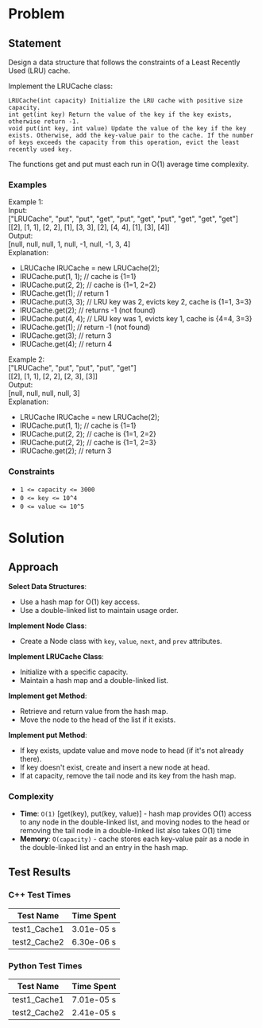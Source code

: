 # Problem

## Statement
Design a data structure that follows the constraints of a Least Recently Used (LRU) cache.

Implement the LRUCache class:

    LRUCache(int capacity) Initialize the LRU cache with positive size capacity.
    int get(int key) Return the value of the key if the key exists, otherwise return -1.
    void put(int key, int value) Update the value of the key if the key exists. Otherwise, add the key-value pair to the cache. If the number of keys exceeds the capacity from this operation, evict the least recently used key.

The functions get and put must each run in O(1) average time complexity.


### Examples
Example 1: \
Input: \
["LRUCache", "put", "put", "get", "put", "get", "put", "get", "get", "get"] \
[[2], [1, 1], [2, 2], [1], [3, 3], [2], [4, 4], [1], [3], [4]] \
Output: \
[null, null, null, 1, null, -1, null, -1, 3, 4] \
Explanation: 
- LRUCache lRUCache = new LRUCache(2);
- lRUCache.put(1, 1); // cache is {1=1}
- lRUCache.put(2, 2); // cache is {1=1, 2=2}
- lRUCache.get(1);    // return 1
- lRUCache.put(3, 3); // LRU key was 2, evicts key 2, cache is {1=1, 3=3}
- lRUCache.get(2);    // returns -1 (not found)
- lRUCache.put(4, 4); // LRU key was 1, evicts key 1, cache is {4=4, 3=3}
- lRUCache.get(1);    // return -1 (not found)
- lRUCache.get(3);    // return 3
- lRUCache.get(4);    // return 4

Example 2: \
["LRUCache", "put", "put", "put", "get"] \
[[2], [1, 1], [2, 2], [2, 3], [3]] \
Output: \
[null, null, null, null, 3] \
Explanation: 
- LRUCache lRUCache = new LRUCache(2);
- lRUCache.put(1, 1); // cache is {1=1}
- lRUCache.put(2, 2); // cache is {1=1, 2=2}
- lRUCache.put(2, 2); // cache is {1=1, 2=3}
- lRUCache.get(2);    // return 3


### Constraints
- `1 <= capacity <= 3000`
- `0 <= key <= 10^4`
- `0 <= value <= 10^5`

# Solution

## Approach
__Select Data Structures__: 
- Use a hash map for O(1) key access.
- Use a double-linked list to maintain usage order.

__Implement Node Class__:
- Create a Node class with `key`, `value`, `next`, and `prev` attributes.

__Implement LRUCache Class__:
- Initialize with a specific capacity.
- Maintain a hash map and a double-linked list.

__Implement get Method__:
- Retrieve and return value from the hash map.
- Move the node to the head of the list if it exists.

__Implement put Method__:
- If key exists, update value and move node to head (if it's not already there).
- If key doesn't exist, create and insert a new node at head.
- If at capacity, remove the tail node and its key from the hash map.

### Complexity
- __Time__: `O(1)` [get(key), put(key, value)] - hash map provides O(1) access to any node in the double-linked list, and moving nodes to the head or removing the tail node in a double-linked list also takes O(1) time
- __Memory__: `O(capacity)` - cache stores each key-value pair as a node in the double-linked list and an entry in the hash map.

## Test Results

### C++ Test Times
| Test Name | Time Spent |
| --- | --- |
| test1_Cache1 | 3.01e-05 s |
| test2_Cache2 | 6.30e-06 s |

### Python Test Times
| Test Name | Time Spent |
| --- | --- |
| test1_Cache1 | 7.01e-05 s |
| test2_Cache2 | 2.41e-05 s |

